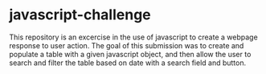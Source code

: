# javascript-challenge

This repository is an excercise in the use of javascript to create a webpage response to user action. The goal of this submission was to create and populate a table with a given javascript object, and then allow the user to search and filter the table based on date with a search field and button. 
